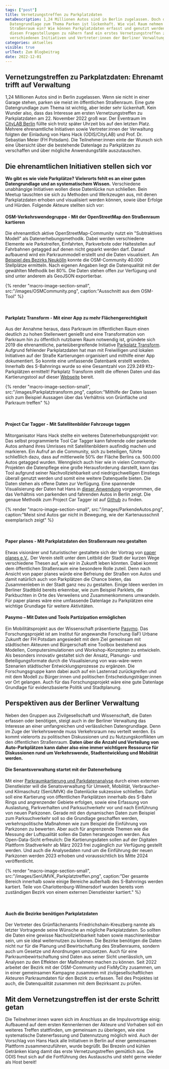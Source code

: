```yaml
---
tags: ["post"]
title: Vernetzungstreffen zu Parkplatzdaten
metaDescription: 1,24 Millionen Autos sind in Berlin zugelassen. Doch die
  Datengrundlage zum Thema Parken ist lückenhaft. Wie viel Raum nehmen Autos im
  Straßenraum ein? Wie können Parkplatzdaten erfasst und genutzt werden? Um sich
  diesen Fragestellungen zu nähern fand ein erstes Vernetzungstreffen zwischen
  verschiedenen Initiativen und Vertreter:innen der Berliner Verwaltung statt.
categories: aktuelles
visible: true
urlText: Zum Blogbeitrag
date: 2022-12-01
---
```


## Vernetzungstreffen zu Parkplatzdaten: Ehrenamt trifft auf Verwaltung

1,24 Millionen Autos sind in Berlin zugelassen. Wenn sie nicht in einer Garage stehen, parken sie meist im öffentlichen Straßenraum. Eine gute Datengrundlage zum Thema ist wichtig, aber leider sehr lückenhaft.
Kein Wunder also, dass das Interesse am ersten Vernetzungstreffen zu Parkplatzdaten am 22. November 2022 groß war. Der Eventraum im [CityLAB Berlin](https://citylab-berlin.org/de/start/) füllte sich trotz später Uhrzeit bis auf den letzten Platz. Mehrere ehrenamtliche Initiativen sowie Vertreter:innen der Verwaltung folgten der Einladung von Hans Hack (ODIS/CityLAB) und Prof. Dr. Sebastian Meier (FH Potsdam). Die Teilnehmer:innen einte der Wunsch sich eine Übersicht über die bestehende Datenlage zu Parkplätzen zu verschaffen und über mögliche Anwendungsfälle auszutauschen.

## Die ehrenamtlichen Initiativen stellen sich vor

**Wo gibt es wie viele Parkplätze? Vielerorts fehlt es an einer guten Datengrundlage und an systematischem Wissen.** Verschiedene unabhängige Initiativen wollen diese Datenlücke nun schließen. Bein Meetup tauschten sie sich zu Methoden und Werkzeugen aus, mit denen Parkplatzdaten erhoben und visualisiert werden können, sowie über Erfolge und Hürden. Folgende Akteure stellten sich vor:

#### OSM-Verkehrswendegruppe - Mit der OpenStreetMap den Straßenraum kartieren

Die ehrenamtlich aktive OpenStreetMap-Community nutzt ein "Subtraktives Modell" als Datenerhebungsmethodik. Dabei werden verschiedene Elemente wie Parkstreifen, Einfahrten, Parkverbote oder Haltestellen auf Fahrbahnen getagged auf denen nicht geparkt werden darf. Darauf aufbauend wird ein Parkraummodell erstellt und die Daten visualisiert. Am [Beispiel des Bezirks Neukölln](https://strassenraumkarte.osm-berlin.org/about) konnte die OSM-Community 40.000 Stellplätze ermitteln. Nach eigenen Angaben liegt die Datenqualität mit der gewählten Methodik bei 80%. Die Daten stehen offen zur Verfügung und sind unter anderem als GeoJSON exportierbar.

{% render "macro-image-section-small", src:"/images/OSMCommunity.png",  caption:"Ausschnitt aus dem OSM-Tool" %}

<br>

#### Parkplatz Transform - Mit einer App zu mehr Flächengerechtigkeit

Aus der Annahme heraus, dass Parkraum im öffentlichen Raum einen deutlich zu hohen Stellenwert genießt und eine Transformation von Parkraum hin zu öffentlich nutzbaren Raum notwendig ist, gründete sich 2019 die ehrenamtliche, parteiübergreifende Initiative [Parkplatz Transform](https://www.xtransform.org/). Aufgrund fehlender Parkplatzdaten hat man mit Freiwilligen und lokalen Initiativen auf der Straße Kartierungen organisiert und mithilfe einer App dokumentiert. So konnte eine umfassende Datenbank erstellt werden. Innerhalb des S-Bahnrings wurde so eine Gesamtzahl von 229.249 Kfz-Parkplätzen ermittelt! Parkplatz Transform stellt die offenen Daten und das Kartierungstool auf dieser [Webseite](app.xtransform.org/) bereit.

{% render "macro-image-section-small", src:"/images/Parkplatztransform.png",  caption:"Mithilfe der Daten lassen sich zum Beispiel Aussagen über das Verhältnis von Grünfläche und Parkraum treffen" %}

<br>

#### Project Car Tagger - Mit Satellitenbilder Fahrzeuge taggen

Mitorganisator Hans Hack stellte ein weiteres Datenerhebungsprojekt vor: Das selbst programmierte Tool Car Tagger kann fahrende oder parkende Autos anhand ihres Umrisses mit Satellitenbildern ausfindig machen und markieren. Ein Aufruf an die Community, sich zu beteiligen, führte schließlich dazu, dass auf mittlerweile 50% der Fläche Berlins ca. 500.000 Autos getagged wurden. Wenngleich auch hier wie in vielen Community-Projekten die Datenpflege eine große Herausforderung darstellt, kann das Tool aufgrund seiner Nachvollziehbarkeit und niedrigschwelligen Einstiegs überall genutzt werden und somit eine weitere Datenquelle bieten. Die Daten stehen als offene Daten zur Verfügung. Eine spannende Visualisierung der Daten hat Hans in [dieser Anwendung](https://hanshack.com/howmanycars/?viewRatio=false&zoom=13.084933259369187&lng=13.443490099742121&lat=52.47016553456325) vorgenommen, die das Verhältnis von parkenden und fahrenden Autos in Berlin zeigt. Die genaue Methodik zum Project Car Tagger ist auf [Github](https://github.com/hanshack/car-tagging-data-berlin/) zu finden.

{% render "macro-image-section-small", src:"/images/ParkendeAutos.png",  caption:"Meist sind Autos gar nicht in Bewegung, wie der Kartenausschnit exemplarisch zeigt" %}

<br>

#### Paper planes - Mit Parkplatzdaten den Straßenraum neu gestalten

Etwas visionärer und futuristischer gestaltete sich der Vortrag von [paper planes e.V.](https://www.paper-planes.net/). Der Verein stellt unter dem Leitbild der Stadt der kurzen Wege verschiedene Thesen auf, wie wir in Zukunft leben könnten. Dabei kommt dem öffentlichen Straßenraum eine besondere Rolle zuteil. Denn nach Ansicht von paper planes würde eine Befreiung der Straßen von Autos und damit natürlich auch von Parkplätzen die Chance bieten, das Zusammenleben in der Stadt ganz neu zu gestalten. Einige Ideen werden im Berliner Stadtbild bereits erkennbar, wie zum Beispiel Parklets, die Parkbuchten in Orte des Verweilens und Zusammenkommens umwandeln. Für paper planes wäre eine umfassende Datenlage zu Parkplätzen eine wichtige Grundlage für weitere Aktivitäten.

#### Pasymo – Mit Daten und Tools Partizipation ermöglichen

Ein Mobilitätsprojekt aus der Wissenschaft präsentierte [Pasymo](https://www.fh-potsdam.de/studium-weiterbildung/projekte/pasymo/). Das Forschungsprojekt ist am Institut für angewandte Forschung (IaF) Urbane Zukunft der FH Potsdam angesiedelt mit dem Ziel gemeinsam mit städtischen Akteuren und Bürgerschaft eine Toolbox bestehend aus Modellen, Computersimulationen und Workshop-Konzepten zu entwickeln. Als besonders innovativ gestaltet sich der Ansatz, Planungs- und Beteiligungsformate durch die Visualisierung von was-wäre-wenn Szenarien städtischer Entwicklungsprozesse zu ergänzen. Die Forschungsgruppe kann dabei auch auf ein Lastenrad zurückgreifen und mit dem Modell zu Bürger:innen und politischen Entscheidungsträger:innen vor Ort gelangen. Auch für das Forschungsprojekt wäre eine gute Datenlage Grundlage für evidenzbasierte Politik und Stadtplanung.

## Perspektiven aus der Berliner Verwaltung

Neben den Gruppen aus Zivilgesellschaft und Wissenschaft, die Daten erfassen oder benötigen, steigt auch in der Berliner Verwaltung das Interesse an einer umfangreichen und verlässlichen Datengrundlage. Denn im Zuge der Verkehrswende muss Verkehrsraum neu verteilt werden. Es kommt vielerorts zu politischen Diskussionen und zu Nutzungskonflikten um den öffentlichen Straßenraum. **Daten über die Anzahl und Verteilung von Auto-Parkplätzen kann daher also eine immer wichtigere Ressource für Diskussionen rund um Verkehrswende, Stadtentwicklung und Mobilität werden.**

#### Die Senantsverwaltung startet mit der Datenerhebung

Mit einer [Parkraumkartierung und Parkdatenanalyse](https://testfeldstadtverkehr.berlin/euvm/parkdatenanalyse/) durch einen externen Dienstleister will die Senatsverwaltung für Umwelt, Mobilität, Verbraucher- und Klimaschutz (SenUMVK) die Datenlücke sukzessive schließen. Dafür soll eine Kartierung von öffentlichen Parkplätzen innerhalb des S-Bahn Rings und angrenzender Gebiete erfolgen, sowie eine Erfassung von Auslastung, Parkverhalten und Parksuchverkehr vor und nach Einführung von neuen Parkzonen. Gerade mit den dynamischen Daten zum Beispiel zum Parksuchverkehr soll so die Grundlage geschaffen werden, verkehrspolitische Maßnahmen wie zum Beispiel die Einführung von Parkzonen zu bewerten. Aber auch für angrenzende Themen wie die Messung der Luftqualität sollen die Daten herangezogen werden. Aus Open-Data-Sicht erfreulich: Die Kartierungsdaten sollen auf der Digitalen Plattform Stadtverkehr ab März 2023 frei zugänglich zur Verfügung gestellt werden. Und auch die Analysedaten rund um die Einführung der neuen Parkzonen werden 2023 erhoben und voraussichtlich bis Mitte 2024 veröffentlicht.

{% render "macro-image-section-small", src:"/images/SenUMVK_Parkplatztreffen.png",  caption:"Der gesamte Bereich innerhalb sowie einige Bereiche außerhalb des S-Bahnrings werden kartiert. Teile von Charlottenburg-Wilmersdorf wurden bereits vom zuständigen Bezirk von einem externen Dienstleister kartiert." %}

<br>

#### Auch die Bezirke benötigen Parkplatzdaten

Der Vertreter des Grünflächenamts Friedrichshain-Kreuzberg nannte als letzter Vortragende seine Wünsche an mögliche Parkplatzdaten. So sollten die Daten eine gewisse Nachvollziehbarkeit haben sowie maschinenlesbar sein, um sie ideal weiternutzen zu können. Die Bezirke benötigen die Daten nicht nur für die Planung und Bewirtschaftung des Straßenraums, sondern auch um Gesetze und Anordnungen umzusetzen. Auch für eine Parkraumbewirtschaftung sind Daten aus seiner Sicht unerlässlich, um Analysen zu den Effekten der Maßnahmen machen zu können. Seit 2022 arbeitet der Bezirk mit der OSM-Community und FixMyCity zusammen, um in einer gemeinsamen Kampagne zusammen mit zivilgesellschaftlichen Akteuren Parkraumdaten für den Bezirk zu erfassen. Teil des Projektes ist auch, die Datenqualität zusammen mit dem Bezirksamt zu prüfen.

## Mit dem Vernetzungstreffen ist der erste Schritt getan

Die Teilnehmer:innen waren sich im Anschluss an die Impulsvorträge einig: Aufbauend auf dem ersten Kennenlernen der Akteure und Vorhaben soll ein weiteres Treffen stattfinden, um gemeinsam zu überlegen, wie eine systematische Datenerfassung und Datennutzung möglich wird. Auch der Vorschlag von Hans Hack alle Initiativen in Berlin auf einer gemeinsamen Plattform zusammenzuführen, wurde begrüßt. Bei Brezeln und kühlen Getränken klang damit das erste Vernetzungstreffen gemütlich aus. Die ODIS freut sich auf die Fortführung des Austauschs und steht gerne wieder als Host bereit!
